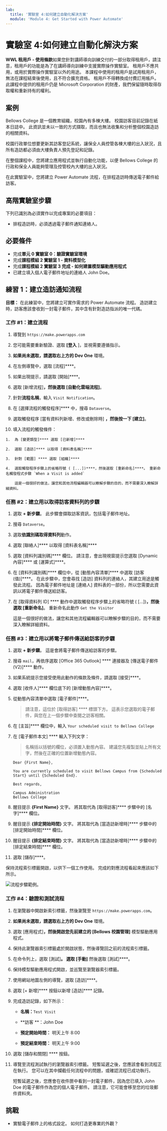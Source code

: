 ```yaml
---
lab:
  title: '實驗室 4:如何建立自動化解決方案'
  module: 'Module 4: Get Started with Power Automate'
---
```


# 實驗室 4:如何建立自動化解決方案

**WWL 租用戶 - 使用條款**如果您針對講師導向訓練交付的一部分取得租用戶，請注意，租用戶的功能是為了在講師導向訓練中支援實際操作實驗室。 租用戶不應共用，或用於實際操作實驗室以外的用途。 本課程中使用的租用戶是試用租用戶，無法在課程結束後使用，且不符合擴充資格。 租用戶不得轉換成付費訂用帳戶。 此課程中提供的租用戶仍是 Microsoft Corporation 的財產，我們保留隨時取得存取權和重新持有的權利。 

## 案例

Bellows College 是一個教育組織，校園內有多棟大樓。 校園訪客目前記錄在紙本日誌中。 此資訊並未以一致的方式擷取，而且也無法收集和分析整個校園造訪的相關資料。

校園行政單位想要更新其訪客登記系統，讓保全人員控管各棟大樓的出入狀況，且所有造訪都必須由大樓負責人預先登記和記錄。

在整個課程中，您將建立應用程式並執行自動化功能，以便 Bellows College 的行政和保全人員能夠管理及控管校內大樓的出入狀況。

在此實驗室中，您將建立 Power Automate 流程，在排程造訪時傳送電子郵件給訪客。

## 高階實驗室步驟

下列已識別為必須實作以完成專案的必要項目：

- 排程造訪時，必須透過電子郵件通知連絡人。

## 必要條件

- 完成**單元 0 實驗室 0：驗證實驗室環境**
- 完成**課程模組 2 實驗室 1 - 資料模型化**
- 完成**課程模組 2 實驗室 3 完成 - 如何建置模型驅動應用程式**
- 已建立填入個人電子郵件地址的連絡人 John Doe。

## 練習 1：建立造訪通知流程

**目標：** 在此練習中，您將建立可實作需求的 Power Automate 流程。 造訪建立時，訪客應該會收到一封電子郵件，其中含有針對造訪指派的唯一代碼。

### 工作 \#1：建立流程

1.  導覽到 `https://make.powerapps.com`

2.  您可能需要重新驗證、選取 **[登入** ]，並視需要遵循指示。

3.  **如果尚未選取，請選取右上方的 Dev One** 環境。

4.  在左側導覽中，選取 [流程]****。

5.  如果出現提示，請選取 [開始]****。

6.  選取 [新增流程]****，然後選取 [自動化雲端流程]****。

7.  針對**流程名稱**，輸入 `Visit Notification`。

8.  在 [選擇流程的觸發程序]**** 中，搜尋 `Dataverse`。

9.  選取觸發程序 [當有資料列新增、修改或刪除時] ****，然後按一下 [建立]****。

10.  填入流程的觸發條件：

    1.  為 [變更類型]**** 選取 [已新增]****

    2.  選取 [造訪]**** 以取得 [資料表名稱]****

    3.  針對 [範圍] **** 選取 [組織]****

    4.  選取觸發程序步驟上的省略符號 ( [...])****，然後選取 [重新命名]****。 重新命名觸發程式步驟 `When a Visit is added` 

        這是一個很好的做法，讓您和其他流程編輯器可以瞭解步驟的目的，而不需要深入瞭解詳細資料。


### 任務 \#2：建立用以取得訪客資料列的步驟

1.  選取 **+ 新步驟**。 此步驟會擷取訪客資訊，包括電子郵件地址。

2.  搜尋 `Dataverse`。

3.  選取**依識別碼取得資料列**動作。

4.  選取 [聯絡人]**** 以取得 [資料表名稱]****

5.  選取 [資料列識別碼]**** 欄位。 請注意，會出現視窗提示您選取 [Dynamic 內容]**** 或 [運算式]****。

6.  在 [資料列識別碼]**** 欄位中，從 [動態內容清單]**** 中選取 [訪客 (值)]****。 在此步驟中，您會尋找 [造訪] 資料列的連絡人，其建立用途是觸發此流程。 因為電子郵件地址是 [連絡人] 資料表的一部份，所以您需要此資訊以將電子郵件傳送給訪客。

7.  在 [取得資料列 ID] **** 動作中選取觸發程序步驟上的省略符號 ( [...])****，然後選取 [重新命名]****。 重新命名此動作 `Get the Visitor`
 
    這是一個很好的做法，讓您和其他流程編輯器可以瞭解步驟的目的，而不需要深入瞭解詳細資料。


### 任務 \#3：建立用以將電子郵件傳送給訪客的步驟

1.  選取 **+ 新步驟**。 這是會將電子郵件傳送給訪客的步驟。

2.  搜尋 `mail`，再依序選取 [Office 365 Outlook] **** 連接器及 [傳送電子郵件 (V2)]**** 動作。

3.  如果系統提示您接受使用此動作的條款及條件，請選取 [接受]****。

4.  選取 [收件人]**** 欄位底下的 [新增動態內容]****。 
    
5.  從動態內容清單中選取 [電子郵件]****。

    > 請注意，這位於 [取得訪客] **** 標頭下方。 這表示您選取的電子郵件，與您在上一個步驟中查閱之訪客相關。

7.  在 [主旨]**** 欄位中，輸入 `Your scheduled visit to Bellows College`

8.  在 [電子郵件本文] **** 輸入下列文字：

    > 名稱括以括號的欄位，必須置入動態內容。 建議您先複製並貼上所有文字，然後在正確的位置新增動態內容。

    ~~~~~~~~~~~~~~~~~~~~~~~~~~~~~~~~~~~~~~~~~~~~~~~~~~~~~~~~~~~~~~~~~~~~~~~~~~~~~~~~
    Dear {First Name},

    You are currently scheduled to visit Bellows Campus from {Scheduled Start} until {Scheduled End}.

    Best regards,

    Campus Administration
    Bellows College
    ~~~~~~~~~~~~~~~~~~~~~~~~~~~~~~~~~~~~~~~~~~~~~~~~~~~~~~~~~~~~~~~~~~~~~~~~~~~~~~~~

8.  醒目提示 **{First Name}** 文字。 將其取代為 [取得訪客]**** 步驟中的 [名字]**** 欄位。

9.  醒目提示 **{排定開始時間}** 文字。 將其取代為 [當造訪新增時]**** 步驟中的 [排定開始時間]**** 欄位。

10.  醒目提示 **{排定結束時間}** 文字。 將其取代為 [當造訪新增時]**** 步驟中的 [排定結束時間]**** 欄位。

11.  選取 [儲存]****。

保持流程索引標籤開啟，以供下一個工作使用。 完成的對應流程看起來應該如下所示。

![流程步驟範例。](media/4-Flow.png)


### 工作 \#4：驗證和測試流程

1.  在瀏覽器中開啟新索引標籤，然後瀏覽至 `https://make.powerapps.com`。

2.  **如果尚未選取，請選取右上方的 Dev One** 環境。

3.  選取 [應用程式]****，然後開啟您先前建立的 [Bellows 校園管理]**** 模型驅動應用程式。

3.  保持此瀏覽器索引標籤處於開啟狀態，然後導覽回之前的流程索引標籤。

4.  在命令列上，選取 [測試]****。 選取 [手動]**** 然後選取 [測試]****。

5.  保持模型驅動應用程式開啟，並巡覽至瀏覽器索引標籤。 

6.  使用網站地圖左側的導覽，選取 [造訪]****。

6.  選取 [+ 新增]**** 按鈕以新增 [造訪]**** 記錄。

7.  完成造訪記錄，如下所示：

    -   **名稱：**`Test Visit`

    -   **訪客 **：John Doe

    -   **預定開始時間：** 明天上午 8:00

    -   **預定結束時間：** 明天上午 9:00

8.  選取 [儲存和關閉] **** 按鈕。

9.  導覽至流程測試執行的瀏覽器索引標籤。 短暫延遲之後，您應該會看到流程正在執行。 您可以在其中攔截任何流程中的問題，或確認流程已成功執行。

    短暫延遲之後，您應會在收件匣中看到一封電子郵件，因為您已填入 John Doe 的電子郵件作為您的個人電子郵件。 請注意，它可能會移至您的垃圾郵件資料夾。


## 挑戰

- 實驗電子郵件上的格式設定。 如何打造更專業的外觀？


